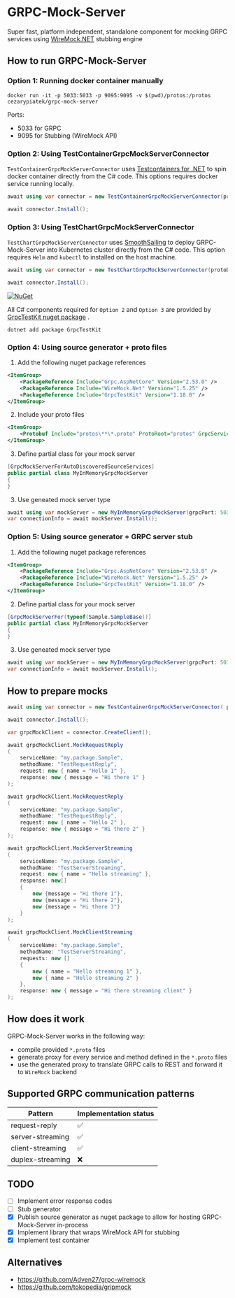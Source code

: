 # GRPC-Mock-Server
Super fast, platform independent, standalone component for mocking GRPC services using [WireMock.NET](https://github.com/WireMock-Net/WireMock.Net) stubbing engine


## How to run GRPC-Mock-Server

### Option 1: Running docker container manually

```
docker run -it -p 5033:5033 -p 9095:9095 -v $(pwd)/protos:/protos cezarypiatek/grpc-mock-server
```

Ports:
- 5033 for GRPC
- 9095 for Stubbing (WireMock API)

### Option 2: Using TestContainerGrpcMockServerConnector

`TestContainerGrpcMockServerConnector` uses [Testcontainers for .NET](https://dotnet.testcontainers.org/) to spin docker container directly from the C# code. This options requires docker service running locally.

```cs
await using var connector = new TestContainerGrpcMockServerConnector(protoDirectory: "protos", grpcPort:5033);

await connector.Install();
```

### Option 3: Using TestChartGrpcMockServerConnector

`TestChartGrpcMockServerConnector` uses [SmoothSailing](https://github.com/cezarypiatek/SmoothSailing) to deploy GRPC-Mock-Server into Kubernetes cluster directly from the C# code. This option requires `Helm` and `kubectl` to installed on the host machine.

```cs
await using var connector = new TestChartGrpcMockServerConnector(protoDirectory: "protos", grpcPort:5033);

await connector.Install();
```

[![NuGet](https://img.shields.io/nuget/vpre/GrpcTestKit.svg)](https://www.nuget.org/packages/GrpcTestKit/)

All C# components required for `Option 2` and `Option 3` are provided by [GrpcTestKit nuget package](https://www.nuget.org/packages/GrpcTestKit/) .

```
dotnet add package GrpcTestKit
```

### Option 4: Using source generator + proto files

1. Add the following nuget package references

```xml
<ItemGroup>
    <PackageReference Include="Grpc.AspNetCore" Version="2.53.0" />
    <PackageReference Include="WireMock.Net" Version="1.5.25" />
    <PackageReference Include="GrpcTestKit" Version="1.18.0" />
</ItemGroup>
```

2. Include your proto files
```xml
<ItemGroup>
    <Protobuf Include="protos\**\*.proto" ProtoRoot="protos" GrpcServices="Server" />
</ItemGroup>
```

3. Define partial class for your mock server

```cs
[GrpcMockServerForAutoDiscoveredSourceServices]
public partial class MyInMemoryGrpcMockServer
{
}
```

3. Use geneated mock server type

```cs
await using var mockServer = new MyInMemoryGrpcMockServer(grpcPort: 5033, wireMockPort: 9096);
var connectionInfo = await mockServer.Install();
```

### Option 5: Using source generator + GRPC server stub

1. Add the following nuget package references

```xml
<ItemGroup>
    <PackageReference Include="Grpc.AspNetCore" Version="2.53.0" />
    <PackageReference Include="WireMock.Net" Version="1.5.25" />
    <PackageReference Include="GrpcTestKit" Version="1.18.0" />
</ItemGroup>
```

2. Define partial class for your mock server

```cs
[GrpcMockServerFor(typeof(Sample.SampleBase))]
public partial class MyInMemoryGrpcMockServer
{
}
```

3. Use geneated mock server type

```cs
await using var mockServer = new MyInMemoryGrpcMockServer(grpcPort: 5033, wireMockPort: 9096);
var connectionInfo = await mockServer.Install();
```

## How to prepare mocks

```cs
await using var connector = new TestContainerGrpcMockServerConnector( protoDirectory: "protos", grpcPort:5033);

await connector.Install();

var grpcMockClient = connector.CreateClient();

await grpcMockClient.MockRequestReply
(
    serviceName: "my.package.Sample",
    methodName: "TestRequestReply",
    request: new { name = "Hello 1" },
    response: new { message = "Hi there 1" }
);

await grpcMockClient.MockRequestReply
(
    serviceName: "my.package.Sample",
    methodName: "TestRequestReply",
    request: new { name = "Hello 2" },
    response: new { message = "Hi there 2" }
);

await grpcMockClient.MockServerStreaming
(
    serviceName: "my.package.Sample",
    methodName: "TestServerStreaming",
    request: new { name = "Hello streaming" },
    response: new[]
    {
        new {message = "Hi there 1"},
        new {message = "Hi there 2"},
        new {message = "Hi there 3"}
    }
);

await grpcMockClient.MockClientStreaming
(
    serviceName: "my.package.Sample",
    methodName: "TestServerStreaming",
    requests: new []
    {
        new { name = "Hello streaming 1" },
        new { name = "Hello streaming 2" }
    },
    response: new { message = "Hi there streaming client" }
);
```

## How does it work

GRPC-Mock-Server works in the following way:
- compile provided `*.proto` files
- generate proxy for every service and method defined in the `*.proto` files
- use the generated proxy to translate GRPC calls to REST and forward it to `WireMock` backend

## Supported GRPC communication patterns

|Pattern|Implementation status|
|---|----|
|request-reply|✅|
|server-streaming|✅|
|client-streaming|✅|
|duplex-streaming|❌|


## TODO
- [ ] Implement error response codes
- [ ] Stub generator
- [x] Publish source generator as nuget package to allow for hosting GRPC-Mock-Server in-process
- [x] Implement library that wraps WireMock API for stubbing
- [x] Implement test container

## Alternatives
- https://github.com/Adven27/grpc-wiremock
- https://github.com/tokopedia/gripmock

